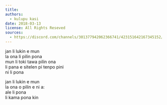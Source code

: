 ```yaml
---
title: 
authors:
  - kulupu kasi
date: 2018-03-13
license: All Rights Reseved
sources:
  - https://discord.com/channels/301377942062366741/423151642167345152/423154399121244170
---
```


jan li lukin e mun  \
la ona li pilin pona  \
mun li toki tawa pilin ona  \
li pana e sitelen pi tenpo pini  \
ni li pona

jan li lukin e mun  \
la ona o pilin e ni a:  \
ale li pona  \
li kama pona kin
